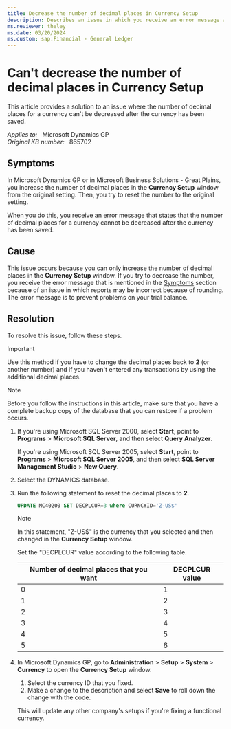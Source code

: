```yaml
---
title: Decrease the number of decimal places in Currency Setup
description: Describes an issue in which you receive an error message and you can't decrease the number of decimal places for a currency.
ms.reviewer: theley
ms.date: 03/20/2024
ms.custom: sap:Financial - General Ledger
---
```

# Can't decrease the number of decimal places in Currency Setup

This article provides a solution to an issue where the number of decimal places for a currency can't be decreased after the currency has been saved.

_Applies to:_ &nbsp; Microsoft Dynamics GP  
_Original KB number:_ &nbsp; 865702

## Symptoms

In Microsoft Dynamics GP or in Microsoft Business Solutions - Great Plains, you increase the number of decimal places in the **Currency Setup** window from the original setting. Then, you try to reset the number to the original setting.

When you do this, you receive an error message that states that the number of decimal places for a currency cannot be decreased after the currency has been saved.

## Cause

This issue occurs because you can only increase the number of decimal places in the **Currency Setup** window. If you try to decrease the number, you receive the error message that is mentioned in the [Symptoms](#symptoms) section because of an issue in which reports may be incorrect because of rounding. The error message is to prevent problems on your trial balance.

## Resolution

To resolve this issue, follow these steps.

> [!IMPORTANT]
> Use this method if you have to change the decimal places back to **2** (or another number) and if you haven't entered any transactions by using the additional decimal places.

> [!NOTE]
> Before you follow the instructions in this article, make sure that you have a complete backup copy of the database that you can restore if a problem occurs.

1. If you're using Microsoft SQL Server 2000, select **Start**, point to **Programs** > **Microsoft SQL Server**, and then select **Query Analyzer**.

   If you're using Microsoft SQL Server 2005, select **Start**, point to **Programs** > **Microsoft SQL Server 2005**, and then select **SQL Server Management Studio** > **New Query**.

2. Select the DYNAMICS database.

3. Run the following statement to reset the decimal places to **2**.

    ```sql
    UPDATE MC40200 SET DECPLCUR=3 where CURNCYID='Z-US$'
    ```

    > [!NOTE]
    > In this statement, "Z-US$" is the currency that you selected and then changed in the **Currency Setup** window.

    Set the "DECPLCUR" value according to the following table.

    |Number of decimal places that you want|DECPLCUR value|
    |---|---|
    |0|1|
    |1|2|
    |2|3|
    |3|4|
    |4|5|
    |5|6|

4. In Microsoft Dynamics GP, go to **Administration** > **Setup** > **System** > **Currency** to open the **Currency Setup** window.
   
   1. Select the currency ID that you fixed.
   2. Make a change to the description and select **Save** to roll down the change with the code.

   This will update any other company's setups if you're fixing a functional currency.
